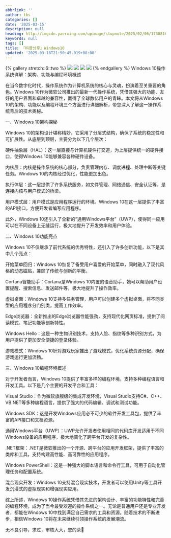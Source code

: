 ```yaml
---
abbrlink: ''
author: tbs
categories: []
date: '2025-03-15'
description: null
headimg: http://imgcdn.yaerxing.com/upimage/stupnote/2025/02/06/1738816163_20760506_5482.jpg
keywords: null
tags: []
title: 『科普分享』Windows10
updated: '2025-03-18T21:50:45.019+08:00'
---
```

{% gallery stretch::6::two %}
![](https://imgcdn.yaerxing.com/upimage/stupnote/2025/02/06/1738816163_20760506_5482.jpg)
![](https://imgcdn.yaerxing.com/upimage/stupnote/2025/02/06/1738816163_20760506_6991.jpg)
![](https://imgcdn.yaerxing.com/upimage/stupnote/2025/02/06/1738816164_20760506_3767.jpg)
![](https://imgcdn.yaerxing.com/upimage/stupnote/2025/02/06/1738816165_20760506_2989.jpg)
{% endgallery %}
Windows 10操作系统详解：架构、功能与编程环境概述

在当今数字化时代，操作系统作为计算机系统的核心与灵魂，扮演着至关重要的角色。Windows 10作为微软公司推出的最新一代操作系统，凭借其强大的功能、友好的用户界面和卓越的兼容性，赢得了全球数亿用户的青睐。本文将从Windows 10的架构、功能以及编程环境三个方面进行详细解析，带您深入了解这一操作系统背后的技术奥秘。

一、Windows 10架构探秘

Windows 10的架构设计堪称精妙，它采用了分层式结构，确保了系统的稳定性和可扩展性。从底层到顶层，主要分为以下几个层次：

硬件抽象层（HAL）：这一层直接与计算机硬件打交道，为上层提供统一的硬件接口，使得Windows 10能够兼容各种硬件设备。

内核层：内核是操作系统的核心部分，负责管理内存、调度进程、处理中断等关键任务。Windows 10的内核经过优化，性能更加出色。

执行体层：这一层提供了许多系统服务，如文件管理、网络通信、安全认证等，是连接内核与用户模式的桥梁。

用户模式层：用户模式是应用程序运行的环境。Windows 10在这一层提供了丰富的API接口，方便开发者编写应用程序。

此外，Windows 10还引入了全新的“通用Windows平台”（UWP），使得同一应用可以在不同设备上无缝运行，极大地提升了开发效率和用户体验。

二、Windows 10功能亮点

Windows 10不仅继承了前代系统的优秀特性，还引入了许多创新功能，以下是其中几个亮点：

开始菜单回归：Windows 10恢复了备受用户喜爱的开始菜单，同时融入了现代风格的动态磁贴，兼顾了传统与创新的平衡。

Cortana智能助手：Cortana是Windows 10内置的语音助手，她可以帮助用户设置提醒、搜索信息、发送邮件等，极大地提升了操作效率。

虚拟桌面：Windows 10支持多任务管理，用户可以创建多个虚拟桌面，将不同类型的应用程序分门别类，提高工作效率。

Edge浏览器：全新推出的Edge浏览器性能强劲，支持现代化网页标准，提供了阅读模式、笔记功能等创新特性。

Windows Hello：这是一种生物识别技术，支持人脸、指纹等多种识别方式，为用户提供了更加安全便捷的登录体验。

游戏模式：Windows 10针对游戏玩家推出了游戏模式，优化系统资源分配，确保游戏运行更加流畅。

三、Windows 10编程环境概述

对于开发者而言，Windows 10提供了丰富多样的编程环境，支持多种编程语言和开发工具。以下是几个主要的开发平台和工具：

Visual Studio：作为微软旗舰级的集成开发环境，Visual Studio支持C#、C++、VB.NET等多种编程语言，提供了强大的代码编辑、调试和测试功能。

Windows SDK：这是开发Windows应用必不可少的软件开发工具包，提供了丰富的API接口和文档资源。

通用Windows平台（UWP）：UWP允许开发者使用相同的代码库开发适用于不同Windows设备的应用程序，极大地简化了跨平台开发的复杂性。

.NET框架：.NET是微软推出的一个开源、跨平台的应用开发框架，提供了丰富的类库和工具，支持构建高性能、高可靠性的应用程序。

Windows PowerShell：这是一种强大的脚本语言和命令行工具，可用于自动化管理任务和配置系统。

混合现实开发：Windows 10支持混合现实技术，开发者可以使用Unity等工具开发沉浸式的虚拟现实和增强现实应用。

综上所述，Windows 10操作系统凭借其先进的架构设计、丰富的功能特性和完善的编程环境，成为了当今最受欢迎的操作系统之一。无论是普通用户还是专业开发者，都能在Windows 10中找到满足自己需求的工具和资源。随着技术的不断进步，相信Windows 10将在未来继续引领操作系统的发展潮流。

无不良引导，求过，审核大大，您的茶🍵

